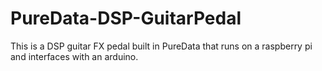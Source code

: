 # PureData-DSP-GuitarPedal
This is a DSP guitar FX pedal built in PureData that runs on a raspberry pi and interfaces with an arduino.
